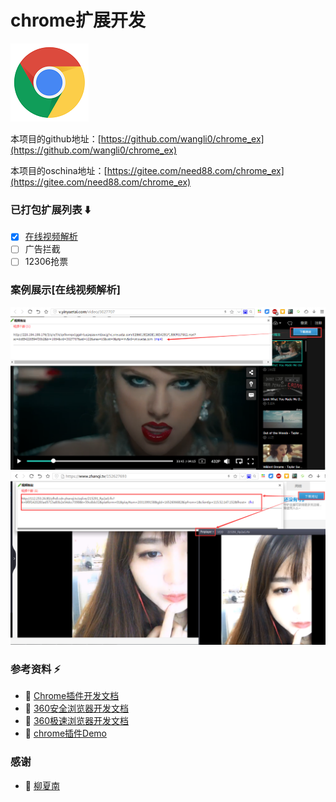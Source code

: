 # chrome扩展开发
[![chrome扩展文档](images/logo.png)](https://developer.chrome.com/extensions)

本项目的github地址：[https://github.com/wangli0/chrome_ex](https://github.com/wangli0/chrome_ex)

本项目的oschina地址：[https://gitee.com/need88.com/chrome_ex](https://gitee.com/need88.com/chrome_ex)

### 已打包扩展列表 :arrow_down:
- [x] [在线视频解析](crx/video_parse_v0.1.crx)
- [ ] 广告拦截
- [ ] 12306抢票

### 案例展示[在线视频解析]
![app_video_parse_1](images/app_video_parse_1.png)
![app_video_parse_2](images/app_video_parse_2.png)

### 参考资料 :zap:
- :link: [Chrome插件开发文档](https://developer.chrome.com/extensions)
- :link: [360安全浏览器开发文档](http://open.se.360.cn/open/extension_dev/overview.html)
- :link: [360极速浏览器开发文档](http://open.chrome.360.cn/extension_dev/overview.html)
- :link: [chrome插件Demo](https://github.com/sxei/chrome-plugin-demo)

### 感谢
- :link: [柳夏南](http://blog.liuxianan.com/chrome-plugin-develop.html)

